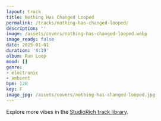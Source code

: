```yaml
---
layout: track
title: Nothing Has Changed Looped
permalink: /tracks/nothing-has-changed-looped/
description: ''
image: /assets/covers/nothing-has-changed-looped.webp
image_ready: false
date: 2025-01-01
duration: '4:19'
album: Run Loop
mood: []
genre:
- electronic
- ambient
bpm: 120
key: F
image_jpg: /assets/covers/nothing-has-changed-looped.jpg
---
```


Explore more vibes in the [StudioRich track library](/tracks/).
